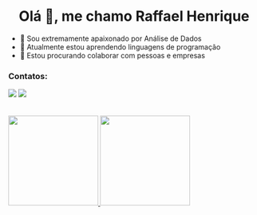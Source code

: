  <h1 align="center">Olá 👋, me chamo Raffael Henrique</h1>

- 👀 Sou extremamente apaixonado por Análise de Dados
- 🌱 Atualmente estou aprendendo linguagens de programação
- 💞️ Estou procurando colaborar com pessoas e empresas

### Contatos:

<div>
<a href = "mailto:raffael3535@gmail.com"><img src="https://img.shields.io/badge/Gmail-D14836?style=for-the-badge&logo=gmail&logoColor=white" target="_blank"></a>
<a href="https://www.linkedin.com/in/raffael-henrique-59922520a/" target="_blank"><img src="https://img.shields.io/badge/-LinkedIn-%230077B5?style=for-the-badge&logo=linkedin&logoColor=white" target="_blank"></a>   
</div>
<br></br>
<div>
<a href="https://github.com/raffaelhfarias">
<img height="180em" src="https://github-readme-stats.vercel.app/api/top-langs/?username=raffaelhfarias&layout=compact&langs_count=7&theme=dracula"/>
<img height="180em" src="https://github-readme-stats.vercel.app/api?username=raffaelhfarias&show_icons=true&theme=dracula&include_all_commits=true&count_private=true"/>
</div>
